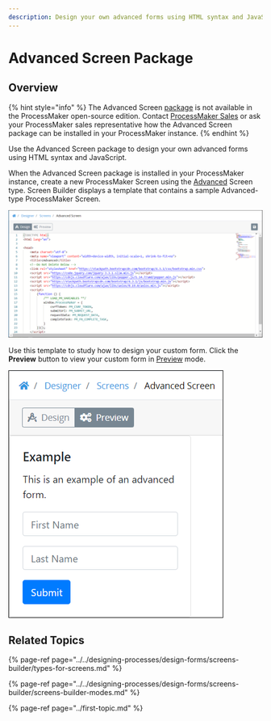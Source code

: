 ```yaml
---
description: Design your own advanced forms using HTML syntax and JavaScript.
---
```


# Advanced Screen Package

## Overview

{% hint style="info" %}
The Advanced Screen [package](../first-topic.md) is not available in the ProcessMaker open-source edition. Contact [ProcessMaker Sales](mailto:sales@processmaker.com) or ask your ProcessMaker sales representative how the Advanced Screen package can be installed in your ProcessMaker instance.
{% endhint %}

Use the Advanced Screen package to design your own advanced forms using HTML syntax and JavaScript.

When the Advanced Screen package is installed in your ProcessMaker instance, create a new ProcessMaker Screen using the [Advanced](../../designing-processes/design-forms/screens-builder/types-for-screens.md#advanced) Screen type. Screen Builder displays a template that contains a sample Advanced-type ProcessMaker Screen.

![Advanced-type ProcessMaker Screen](../../.gitbook/assets/advanced-screen-builder-processes.png)

Use this template to study how to design your custom form. Click the **Preview** button to view your custom form in [Preview](../../designing-processes/design-forms/screens-builder/screens-builder-modes.md#preview-mode) mode.

![Preview of the Advanced Screen-type template](../../.gitbook/assets/advanced-screen-preview-processes.png)

## Related Topics

{% page-ref page="../../designing-processes/design-forms/screens-builder/types-for-screens.md" %}

{% page-ref page="../../designing-processes/design-forms/screens-builder/screens-builder-modes.md" %}

{% page-ref page="../first-topic.md" %}

